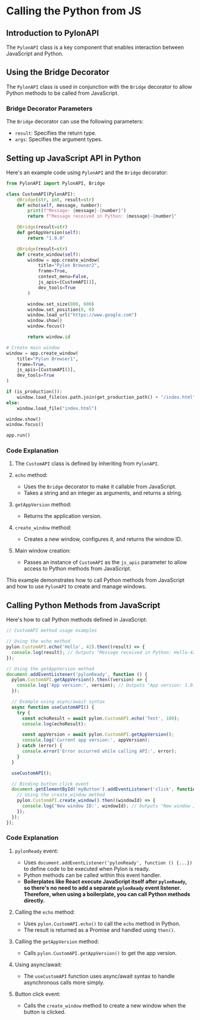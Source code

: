 # Calling the Python from JS

## Introduction to PylonAPI

The `PylonAPI` class is a key component that enables interaction between JavaScript and Python.

## Using the Bridge Decorator

The `PylonAPI` class is used in conjunction with the `Bridge` decorator to allow Python methods to be called from JavaScript.

### Bridge Decorator Parameters

The `Bridge` decorator can use the following parameters:

- `result`: Specifies the return type.
- `args`: Specifies the argument types.

## Setting up JavaScript API in Python

Here's an example code using `PylonAPI` and the `Bridge` decorator:

```python
from PylonAPI import PylonAPI, Bridge

class CustomAPI(PylonAPI):
    @Bridge(str, int, result=str)
    def echo(self, message, number):
        print(f"Message: {message}-{number}")
        return f"Message received in Python: {message}-{number}"

    @Bridge(result=str)
    def getAppVersion(self):
        return "1.0.0"

    @Bridge(result=str)
    def create_window(self):
        window = app.create_window(
            title="Pylon Browser2",
            frame=True,
            context_menu=False,
            js_apis=[CustomAPI()],
            dev_tools=True
        )

        window.set_size(800, 600)
        window.set_position(0, 0)
        window.load_url("https://www.google.com")
        window.show()
        window.focus()

        return window.id

# Create main window
window = app.create_window(
    title="Pylon Browser1",
    frame=True,
    js_apis=[CustomAPI()],
    dev_tools=True
)

if (is_production()):
    window.load_file(os.path.join(get_production_path() + "/index.html"))
else:
    window.load_file("index.html")

window.show()
window.focus()

app.run()
```

### Code Explanation

1. The `CustomAPI` class is defined by inheriting from `PylonAPI`.

2. `echo` method:

   - Uses the `Bridge` decorator to make it callable from JavaScript.
   - Takes a string and an integer as arguments, and returns a string.

3. `getAppVersion` method:

   - Returns the application version.

4. `create_window` method:

   - Creates a new window, configures it, and returns the window ID.

5. Main window creation:
   - Passes an instance of `CustomAPI` as the `js_apis` parameter to allow access to Python methods from JavaScript.

This example demonstrates how to call Python methods from JavaScript and how to use `PylonAPI` to create and manage windows.

## Calling Python Methods from JavaScript

Here's how to call Python methods defined in JavaScript:

```javascript
// CustomAPI method usage examples

// Using the echo method
pylon.CustomAPI.echo('Hello', 42).then((result) => {
  console.log(result); // Outputs "Message received in Python: Hello-42"
});

// Using the getAppVersion method
document.addEventListener('pylonReady', function () {
  pylon.CustomAPI.getAppVersion().then((version) => {
    console.log('App version:', version); // Outputs "App version: 1.0.0"
  });

  // Example using async/await syntax
  async function useCustomAPI() {
    try {
      const echoResult = await pylon.CustomAPI.echo('Test', 100);
      console.log(echoResult);

      const appVersion = await pylon.CustomAPI.getAppVersion();
      console.log('Current app version:', appVersion);
    } catch (error) {
      console.error('Error occurred while calling API:', error);
    }
  }

  useCustomAPI();

  // Binding button click event
  document.getElementById('myButton').addEventListener('click', function () {
    // Using the create_window method
    pylon.CustomAPI.create_window().then((windowId) => {
      console.log('New window ID:', windowId); // Outputs "New window ID: [created window ID]"
    });
  });
});
```

### Code Explanation

1. `pylonReady` event:

   - Uses `document.addEventListener('pylonReady', function () {...})` to define code to be executed when Pylon is ready.
   - Python methods can be called within this event handler.
   - **Boilerplates like React execute JavaScript itself after `pylonReady`, so there's no need to add a separate `pylonReady` event listener. Therefore, when using a boilerplate, you can call Python methods directly.**

2. Calling the `echo` method:

   - Uses `pylon.CustomAPI.echo()` to call the `echo` method in Python.
   - The result is returned as a Promise and handled using `then()`.

3. Calling the `getAppVersion` method:

   - Calls `pylon.CustomAPI.getAppVersion()` to get the app version.

4. Using async/await:

   - The `useCustomAPI` function uses async/await syntax to handle asynchronous calls more simply.

5. Button click event:

   - Calls the `create_window` method to create a new window when the button is clicked.
